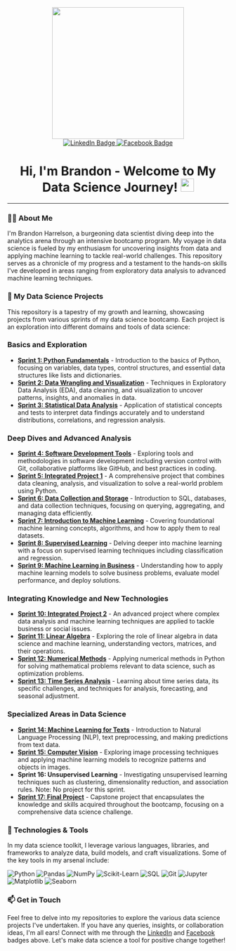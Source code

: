 <div id="header" align="center">
  <img src="https://media2.giphy.com/media/AKjT5kDZMK4wsPXJPk/giphy.gif" width="300"/>
</div>
<div id="badges" align="center">
  <a href="https://www.linkedin.com/in/brandon-harrelson-137a3b108/">
    <img src="https://img.shields.io/badge/LinkedIn-blue?style=for-the-badge&logo=linkedin&logoColor=white" alt="LinkedIn Badge"/>
  </a>
  <a href="https://www.facebook.com/brandon.harrelson1">
    <img src="https://img.shields.io/badge/Facebook-blue?style=for-the-badge&logo=facebook&logoColor=white" alt="Facebook Badge"/>
  </a>
</div>
<div id="views" align="center">
  <img src="https://komarev.com/ghpvc/?username=Nodnarb1192&style=flat-square&color=blue" alt=""/>
</div>
<h1 align="center">
  Hi, I'm Brandon - Welcome to My Data Science Journey!
  <img src="https://media.giphy.com/media/hvRJCLFzcasrR4ia7z/giphy.gif" width="30px"/>
</h1>

---

### 🙋‍♂️ About Me

I'm Brandon Harrelson, a burgeoning data scientist diving deep into the analytics arena through an intensive bootcamp program. My voyage in data science is fueled by my enthusiasm for uncovering insights from data and applying machine learning to tackle real-world challenges. This repository serves as a chronicle of my progress and a testament to the hands-on skills I've developed in areas ranging from exploratory data analysis to advanced machine learning techniques.

### 🚀 My Data Science Projects

This repository is a tapestry of my growth and learning, showcasing projects from various sprints of my data science bootcamp. Each project is an exploration into different domains and tools of data science:

### Basics and Exploration

- [**Sprint 1: Python Fundamentals**](https://github.com/Nodnarb1192/TripleTen/tree/main/Sprint%201.%20Basic%20Python) - Introduction to the basics of Python, focusing on variables, data types, control structures, and essential data structures like lists and dictionaries.
- [**Sprint 2: Data Wrangling and Visualization**](<https://github.com/Nodnarb1192/TripleTen/tree/main/Sprint%202.%20Exploratory%20Data%20Analysis%20(EDA)>) - Techniques in Exploratory Data Analysis (EDA), data cleaning, and visualization to uncover patterns, insights, and anomalies in data.
- [**Sprint 3: Statistical Data Analysis**](https://github.com/Nodnarb1192/TripleTen/tree/main/Sprint%203.%20Statistical%20Data%20Analysis) - Application of statistical concepts and tests to interpret data findings accurately and to understand distributions, correlations, and regression analysis.

### Deep Dives and Advanced Analysis

- [**Sprint 4: Software Development Tools**](https://github.com/Nodnarb1192/TripleTen/tree/main/Sprint%204.%20Software%20Development%20Tools) - Exploring tools and methodologies in software development including version control with Git, collaborative platforms like GitHub, and best practices in coding.
- [**Sprint 5: Integrated Project 1**](https://github.com/Nodnarb1192/TripleTen/tree/main/Sprint%205.%20Integrated%20Project%201) - A comprehensive project that combines data cleaning, analysis, and visualization to solve a real-world problem using Python.
- [**Sprint 6: Data Collection and Storage**](<https://github.com/Nodnarb1192/TripleTen/tree/main/Sprint%206.%20Data%20Collection%20and%20Storage%20(SQL)>) - Introduction to SQL, databases, and data collection techniques, focusing on querying, aggregating, and managing data efficiently.
- [**Sprint 7: Introduction to Machine Learning**](https://github.com/Nodnarb1192/TripleTen/tree/main/Sprint%207.%20Introduction%20to%20Machine%20Learning) - Covering foundational machine learning concepts, algorithms, and how to apply them to real datasets.
- [**Sprint 8: Supervised Learning**](https://github.com/Nodnarb1192/TripleTen/tree/main/Sprint%207.%20Introduction%20to%20Machine%20Learning) - Delving deeper into machine learning with a focus on supervised learning techniques including classification and regression.
- [**Sprint 9: Machine Learning in Business**](https://github.com/Nodnarb1192/TripleTen/tree/main/Sprint%208.%20Supervised%20Learning) - Understanding how to apply machine learning models to solve business problems, evaluate model performance, and deploy solutions.

### Integrating Knowledge and New Technologies

- [**Sprint 10: Integrated Project 2**](https://github.com/Nodnarb1192/TripleTen/tree/main/Sprint%2010.%20Integrated%20Project%202) - An advanced project where complex data analysis and machine learning techniques are applied to tackle business or social issues.
- [**Sprint 11: Linear Algebra**](https://github.com/Nodnarb1192/TripleTen/tree/main/Sprint%2011.%20Linear%20Algebra) - Exploring the role of linear algebra in data science and machine learning, understanding vectors, matrices, and their operations.
- [**Sprint 12: Numerical Methods**](https://github.com/Nodnarb1192/TripleTen/tree/main/Sprint%2012.%20Numerical%20Methods) - Applying numerical methods in Python for solving mathematical problems relevant to data science, such as optimization problems.
- [**Sprint 13: Time Series Analysis**](https://github.com/Nodnarb1192/TripleTen/tree/main/Sprint%2013.%20Time%20Series) - Learning about time series data, its specific challenges, and techniques for analysis, forecasting, and seasonal adjustment.

### Specialized Areas in Data Science

- [**Sprint 14: Machine Learning for Texts**](https://github.com/Nodnarb1192/TripleTen/tree/main/Sprint%2014.%20Machine%20Learning%20for%20Texts) - Introduction to Natural Language Processing (NLP), text preprocessing, and making predictions from text data.
- [**Sprint 15: Computer Vision**](https://github.com/Nodnarb1192/TripleTen/tree/main/Sprint%2015.%20Computer%20Vision) - Exploring image processing techniques and applying machine learning models to recognize patterns and objects in images.
- **Sprint 16: Unsupervised Learning** - Investigating unsupervised learning techniques such as clustering, dimensionality reduction, and association rules. Note: No project for this sprint.
- [**Sprint 17: Final Project**](https://github.com/Nodnarb1192/TripleTen/tree/main/Sprint%2017.%20Final%20Project) - Capstone project that encapsulates the knowledge and skills acquired throughout the bootcamp, focusing on a comprehensive data science challenge.

### 🔧 Technologies & Tools

In my data science toolkit, I leverage various languages, libraries, and frameworks to analyze data, build models, and craft visualizations. Some of the key tools in my arsenal include:

![Python](https://img.shields.io/badge/Python-informational?style=flat&logo=python&logoColor=white&color=306998)
![Pandas](https://img.shields.io/badge/Pandas-informational?style=flat&logo=pandas&logoColor=white&color=150458)
![NumPy](https://img.shields.io/badge/NumPy-informational?style=flat&logo=numpy&logoColor=white&color=013243)
![Scikit-Learn](https://img.shields.io/badge/Scikit_Learn-informational?style=flat&logo=scikit-learn&logoColor=white&color=orange)
![SQL](https://img.shields.io/badge/SQL-informational?style=flat&logo=sqlite&logoColor=white&color=blue)
![Git](https://img.shields.io/badge/Git-informational?style=flat&logo=git&logoColor=white&color=F05032)
![Jupyter](https://img.shields.io/badge/Jupyter-informational?style=flat&logo=jupyter&logoColor=white&color=F37626)
![Matplotlib](https://img.shields.io/badge/Matplotlib-informational?style=flat&logo=matplotlib&logoColor=white&color=green)
![Seaborn](https://img.shields.io/badge/Seaborn-informational?style=flat&logo=seaborn&logoColor=white&color=4c9f38)

### 📫 Get in Touch

Feel free to delve into my repositories to explore the various data science projects I've undertaken. If you have any queries, insights, or collaboration ideas, I'm all ears! Connect with me through the [LinkedIn](https://www.linkedin.com/in/brandon-harrelson/) and [Facebook](https://www.facebook.com/brandon.harrelson1) badges above. Let's make data science a tool for positive change together!
